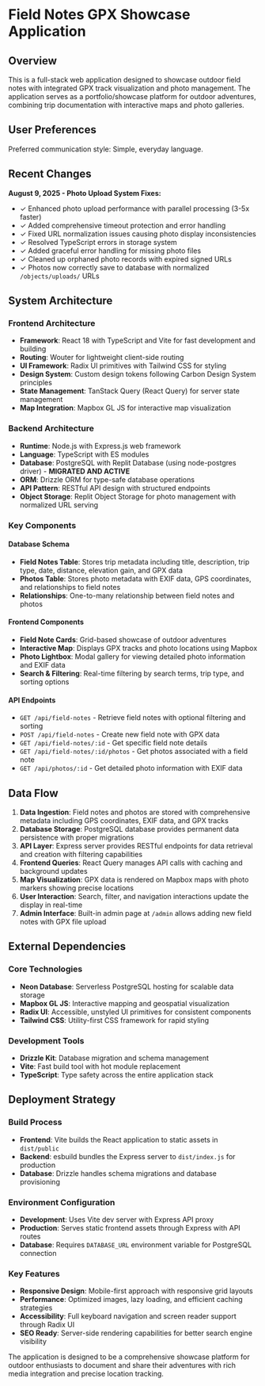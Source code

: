 # Field Notes GPX Showcase Application

## Overview

This is a full-stack web application designed to showcase outdoor field notes with integrated GPX track visualization and photo management. The application serves as a portfolio/showcase platform for outdoor adventures, combining trip documentation with interactive maps and photo galleries.

## User Preferences

Preferred communication style: Simple, everyday language.

## Recent Changes

**August 9, 2025 - Photo Upload System Fixes:**
- ✓ Enhanced photo upload performance with parallel processing (3-5x faster)
- ✓ Added comprehensive timeout protection and error handling
- ✓ Fixed URL normalization issues causing photo display inconsistencies
- ✓ Resolved TypeScript errors in storage system
- ✓ Added graceful error handling for missing photo files
- ✓ Cleaned up orphaned photo records with expired signed URLs
- ✓ Photos now correctly save to database with normalized `/objects/uploads/` URLs

## System Architecture

### Frontend Architecture
- **Framework**: React 18 with TypeScript and Vite for fast development and building
- **Routing**: Wouter for lightweight client-side routing
- **UI Framework**: Radix UI primitives with Tailwind CSS for styling
- **Design System**: Custom design tokens following Carbon Design System principles
- **State Management**: TanStack Query (React Query) for server state management
- **Map Integration**: Mapbox GL JS for interactive map visualization

### Backend Architecture
- **Runtime**: Node.js with Express.js web framework
- **Language**: TypeScript with ES modules
- **Database**: PostgreSQL with Replit Database (using node-postgres driver) - **MIGRATED AND ACTIVE**
- **ORM**: Drizzle ORM for type-safe database operations
- **API Pattern**: RESTful API design with structured endpoints
- **Object Storage**: Replit Object Storage for photo management with normalized URL serving

### Key Components

#### Database Schema
- **Field Notes Table**: Stores trip metadata including title, description, trip type, date, distance, elevation gain, and GPX data
- **Photos Table**: Stores photo metadata with EXIF data, GPS coordinates, and relationships to field notes
- **Relationships**: One-to-many relationship between field notes and photos

#### Frontend Components
- **Field Note Cards**: Grid-based showcase of outdoor adventures
- **Interactive Map**: Displays GPX tracks and photo locations using Mapbox
- **Photo Lightbox**: Modal gallery for viewing detailed photo information and EXIF data
- **Search & Filtering**: Real-time filtering by search terms, trip type, and sorting options

#### API Endpoints
- `GET /api/field-notes` - Retrieve field notes with optional filtering and sorting
- `POST /api/field-notes` - Create new field note with GPX data
- `GET /api/field-notes/:id` - Get specific field note details
- `GET /api/field-notes/:id/photos` - Get photos associated with a field note
- `GET /api/photos/:id` - Get detailed photo information with EXIF data

## Data Flow

1. **Data Ingestion**: Field notes and photos are stored with comprehensive metadata including GPS coordinates, EXIF data, and GPX tracks
2. **Database Storage**: PostgreSQL database provides permanent data persistence with proper migrations
3. **API Layer**: Express server provides RESTful endpoints for data retrieval and creation with filtering capabilities
4. **Frontend Queries**: React Query manages API calls with caching and background updates
5. **Map Visualization**: GPX data is rendered on Mapbox maps with photo markers showing precise locations
6. **User Interaction**: Search, filter, and navigation interactions update the display in real-time
7. **Admin Interface**: Built-in admin page at `/admin` allows adding new field notes with GPX file upload

## External Dependencies

### Core Technologies
- **Neon Database**: Serverless PostgreSQL hosting for scalable data storage
- **Mapbox GL JS**: Interactive mapping and geospatial visualization
- **Radix UI**: Accessible, unstyled UI primitives for consistent components
- **Tailwind CSS**: Utility-first CSS framework for rapid styling

### Development Tools
- **Drizzle Kit**: Database migration and schema management
- **Vite**: Fast build tool with hot module replacement
- **TypeScript**: Type safety across the entire application stack

## Deployment Strategy

### Build Process
- **Frontend**: Vite builds the React application to static assets in `dist/public`
- **Backend**: esbuild bundles the Express server to `dist/index.js` for production
- **Database**: Drizzle handles schema migrations and database provisioning

### Environment Configuration
- **Development**: Uses Vite dev server with Express API proxy
- **Production**: Serves static frontend assets through Express with API routes
- **Database**: Requires `DATABASE_URL` environment variable for PostgreSQL connection

### Key Features
- **Responsive Design**: Mobile-first approach with responsive grid layouts
- **Performance**: Optimized images, lazy loading, and efficient caching strategies
- **Accessibility**: Full keyboard navigation and screen reader support through Radix UI
- **SEO Ready**: Server-side rendering capabilities for better search engine visibility

The application is designed to be a comprehensive showcase platform for outdoor enthusiasts to document and share their adventures with rich media integration and precise location tracking.
